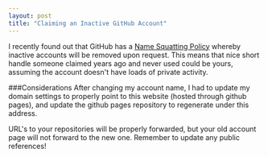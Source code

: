 ```yaml
---
layout: post
title: "Claiming an Inactive GitHub Account"
---
```


I recently found out that GitHub has a [Name Squatting Policy](https://help.github.com/articles/name-squatting-policy) whereby inactive accounts will be removed upon request.
This means that nice short handle someone claimed years ago and never used could be yours, assuming the account doesn't have loads of private activity.

###Considerations
After changing my account name, I had to update my domain settings to properly point to this website (hosted through github pages), and update the github pages repository to regenerate under this address.

URL's to your repositories will be properly forwarded, but your old account page will not forward to the new one. Remember to update any public references!
